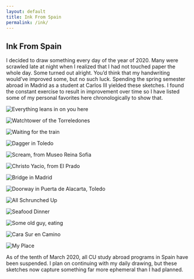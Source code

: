 ```yaml
---
layout: default
title: Ink From Spain
permalink: /ink/
---
```


## Ink From Spain

I decided to draw something every day of the year of 2020. Many were scrawled late at night when I realized that I had not touched paper the whole day. Some turned out alright. You’d think that my handwriting would’ve improved some, but no such luck. Spending the spring semester abroad in Madrid as a student at Carlos III yielded these sketches. I found the constant exercise to result in improvement over time so I have listed some of my personal favorites here chronologically to show that.

![Everything leans in on you here](/docs/assets/ink/IMG_1791.JPG)

![Watchtower of the Torreledones](/docs/assets/ink/IMG_1795.JPG)

![Waiting for the train](/docs/assets/ink/IMG_1789.JPG)

![Dagger in Toledo](/docs/assets/ink/IMG_1798.JPG)

![Scream, from Museo Reina Sofia](/docs/assets/ink/IMG_1794.JPG)

![Christo Yacio, from El Prado](https://github.com/klauszach/klauszach.github.io/blob/main/docs/assets/ink/IMG_1800.JPG)

![Bridge in Madrid](https://github.com/klauszach/klauszach.github.io/blob/main/docs/assets/ink/IMG_1799.JPG)

![Doorway in Puerta de Alacarta, Toledo](https://github.com/klauszach/klauszach.github.io/blob/main/docs/assets/ink/IMG_1801.JPG)

![All Schrunched Up](https://github.com/klauszach/klauszach.github.io/blob/main/docs/assets/ink/IMG_1804.JPG)

![Seafood Dinner](https://github.com/klauszach/klauszach.github.io/blob/main/docs/assets/ink/IMG_1854.JPG)

![Some old guy, eating](https://github.com/klauszach/klauszach.github.io/blob/main/docs/assets/ink/IMG_1811.JPG)

![Cara Sur en Camino](https://github.com/klauszach/klauszach.github.io/blob/main/docs/assets/ink/IMG_1858.JPG)

![My Place](/docs/assets/ink/IMG_1855.jpg)

As of the tenth of March 2020, all CU study abroad programs in Spain have been suspended. I plan on continuing with my daily drawing, but these sketches now capture something far more ephemeral than I had planned.


